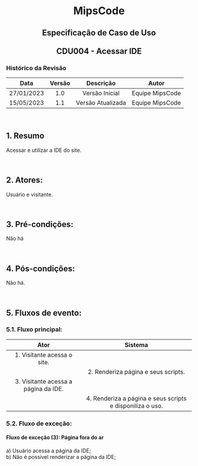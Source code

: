 # <p align="center"> MipsCode </p>


## <p align="center"> Especificação de Caso de Uso <br><br> CDU004 - Acessar IDE </p> 

### Histórico da Revisão 

| Data | Versão | Descrição | Autor |
| :-----: | :-----: | :-----: | :-----: |
| 27/01/2023 | 1.0 | Versão Inicial | Equipe MipsCode |
| 15/05/2023 | 1.1 | Versão Atualizada | Equipe MipsCode |

<br>

## 1. Resumo
Acessar e utilizar a IDE do site.

<br>

## 2. Atores: 
Usuário e visitante.

<br>

## 3. Pré-condições:
Não há

<br>

## 4. Pós-condições: 
Não há.

<br>

## 5. Fluxos de evento:
### 5.1. Fluxo principal:

| Ator | Sistema |
| :-----------------: | :-----------------: | 
| 1. Visitante acessa o site. | |  
|  | 2. Renderiza página e seus scripts. |
| 3. Visitante acessa a página da IDE. | | 
|  | 4. Renderiza a página e seus scripts e disponiliza o uso. |

### 5.2. Fluxo de exceção:
#### Fluxo de exceção (3): Página fora do ar
a) Usuário acessa a página da IDE; <br>
b) Não é possivel renderizar a página da IDE;  <br>
